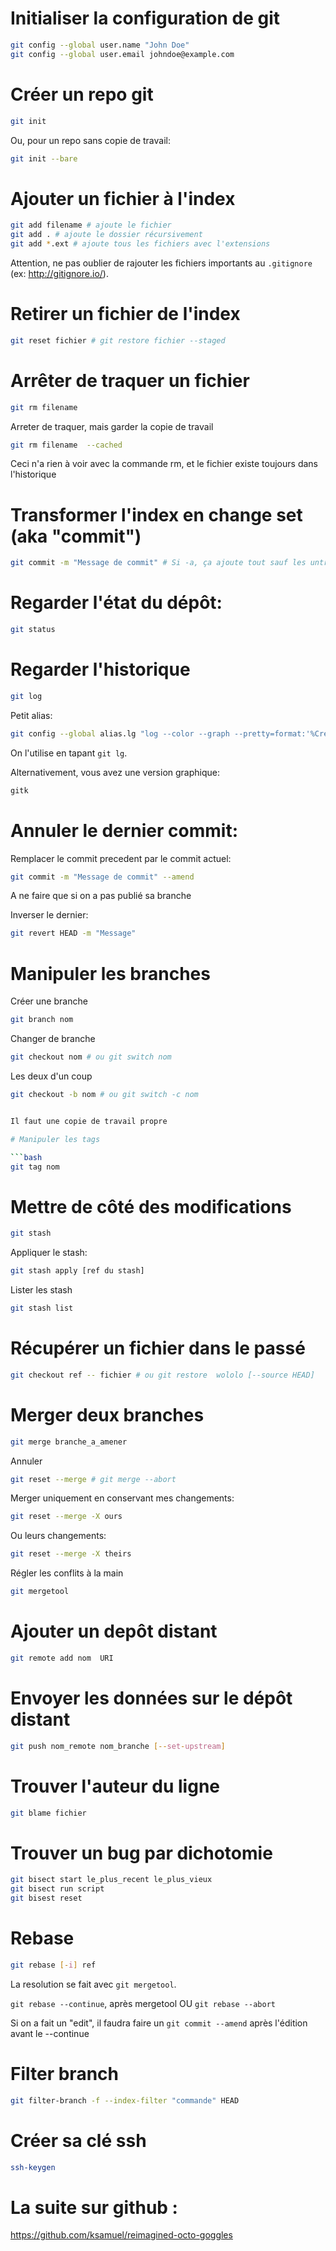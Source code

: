 
# Initialiser la configuration de git

```bash
git config --global user.name "John Doe"
git config --global user.email johndoe@example.com
```

# Créer un repo git

```bash
git init 
```

Ou, pour un repo sans copie de travail:

```bash
git init --bare
```

# Ajouter un fichier à l'index

```bash
git add filename # ajoute le fichier
git add . # ajoute le dossier récursivement
git add *.ext # ajoute tous les fichiers avec l'extensions
```

Attention, ne pas oublier de rajouter les fichiers importants au `.gitignore` (ex: http://gitignore.io/).

# Retirer un fichier de l'index

```bash
git reset fichier # git restore fichier --staged
```

# Arrêter de traquer un fichier

```bash
git rm filename  
```

Arreter de traquer, mais garder la copie de travail

```bash
git rm filename  --cached
```

Ceci n'a rien à voir avec la commande rm, et le fichier existe toujours dans l'historique

# Transformer l'index en change set (aka "commit")

```bash
git commit -m "Message de commit" # Si -a, ça ajoute tout sauf les untracked
```

# Regarder l'état du dépôt:

```bash
git status
```

# Regarder l'historique

```bash
git log
```

Petit alias:

```bash
git config --global alias.lg "log --color --graph --pretty=format:'%Cred%h%Creset -%C(yellow)%d%Creset %s %Cgreen(%cr) %C(bold blue)<%an>%Creset' --abbrev-commit"
```

On l'utilise en tapant `git lg`.

Alternativement, vous avez une version graphique:

```bash
gitk
```

# Annuler le dernier commit:

Remplacer le commit precedent par le commit actuel:

```bash
git commit -m "Message de commit" --amend
```

A ne faire que si on a pas publié sa branche

Inverser le dernier:

```bash
git revert HEAD -m "Message"
```

# Manipuler les branches

Créer une branche

```bash
git branch nom
```

Changer de branche

```bash
git checkout nom # ou git switch nom 
```

Les deux d'un coup

```bash
git checkout -b nom # ou git switch -c nom 


Il faut une copie de travail propre

# Manipuler les tags

```bash
git tag nom
```

# Mettre de côté des modifications


```bash
git stash
```

Appliquer le stash:

```bash
git stash apply [ref du stash]
```

Lister les stash

```bash
git stash list
```

# Récupérer un fichier dans le passé

```bash
git checkout ref -- fichier # ou git restore  wololo [--source HEAD]
```

# Merger deux branches

```bash
git merge branche_a_amener
```

Annuler

```bash
git reset --merge # git merge --abort
```

Merger uniquement en conservant mes changements:

```bash
git reset --merge -X ours
```

Ou leurs changements:

```bash
git reset --merge -X theirs
```

Régler les conflits à la main

```bash
git mergetool
```

# Ajouter un depôt distant

```bash
git remote add nom  URI
```

# Envoyer les données sur le dépôt distant

```bash
git push nom_remote nom_branche [--set-upstream]
```

# Trouver l'auteur du ligne

```bash
git blame fichier
```

# Trouver un bug par dichotomie

```bash
git bisect start le_plus_recent le_plus_vieux 
git bisect run script
git bisest reset
```
# Rebase

```bash
git rebase [-i] ref 
```

La resolution se fait avec `git mergetool`.

`git rebase --continue`, après mergetool OU `git rebase --abort`

Si on a fait un "edit", il faudra faire un `git commit --amend` après l'édition avant le --continue

# Filter branch

```bash
git filter-branch -f --index-filter "commande" HEAD
```

# Créer sa clé ssh

```bash
ssh-keygen
```



# La suite sur github : 
https://github.com/ksamuel/reimagined-octo-goggles